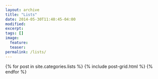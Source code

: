 ```yaml
---
layout: archive
title: "Lists"
date: 2014-05-30T11:40:45-04:00
modified:
excerpt:
tags: []
image:
  feature:
  teaser:
permalink: /lists/
---
```


<div class="tiles">
{% for post in site.categories.lists %}
  {% include post-grid.html %}
{% endfor %}
</div><!-- /.tiles -->